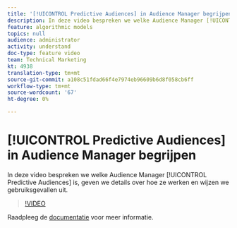```yaml
---
title: '[!UICONTROL Predictive Audiences] in Audience Manager begrijpen'
description: In deze video bespreken we welke Audience Manager [!UICONTROL Predictive Audiences] is, geven we details over hoe ze werken en wijzen we gebruiksgevallen uit.
feature: algorithmic models
topics: null
audience: administrator
activity: understand
doc-type: feature video
team: Technical Marketing
kt: 4938
translation-type: tm+mt
source-git-commit: a108c51fdad66f4e7974eb96609b6d8f058cb6ff
workflow-type: tm+mt
source-wordcount: '67'
ht-degree: 0%

---
```



# [!UICONTROL Predictive Audiences] in Audience Manager begrijpen

In deze video bespreken we welke Audience Manager [!UICONTROL Predictive Audiences] is, geven we details over hoe ze werken en wijzen we gebruiksgevallen uit.

>[!VIDEO](https://video.tv.adobe.com/v/33629/?quality=12)

Raadpleeg de [documentatie](https://docs.adobe.com/content/help/en/audience-manager/user-guide/features/algorithmic-models/predictive-audiences/predictive-audiences.html) voor meer informatie.
